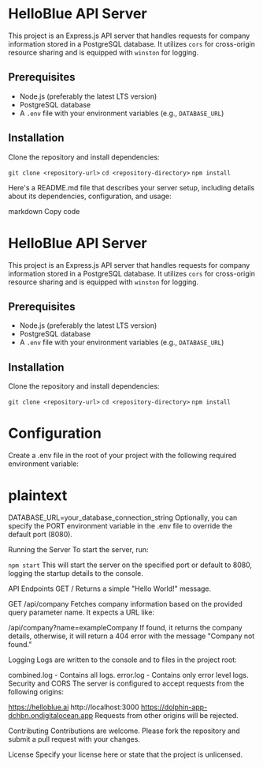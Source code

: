 # HelloBlue API Server

This project is an Express.js API server that handles requests for company information stored in a PostgreSQL database. It utilizes `cors` for cross-origin resource sharing and is equipped with `winston` for logging.

## Prerequisites

- Node.js (preferably the latest LTS version)
- PostgreSQL database
- A `.env` file with your environment variables (e.g., `DATABASE_URL`)

## Installation

Clone the repository and install dependencies:

`git clone <repository-url>`
`cd <repository-directory>`
`npm install`


Here's a README.md file that describes your server setup, including details about its dependencies, configuration, and usage:

markdown
Copy code
# HelloBlue API Server

This project is an Express.js API server that handles requests for company information stored in a PostgreSQL database. It utilizes `cors` for cross-origin resource sharing and is equipped with `winston` for logging.

## Prerequisites

- Node.js (preferably the latest LTS version)
- PostgreSQL database
- A `.env` file with your environment variables (e.g., `DATABASE_URL`)

## Installation

Clone the repository and install dependencies:

`git clone <repository-url>`
`cd <repository-directory>`
`npm install`

# Configuration
Create a .env file in the root of your project with the following required environment variable:

# plaintext
DATABASE_URL=your_database_connection_string
Optionally, you can specify the PORT environment variable in the .env file to override the default port (8080).

Running the Server
To start the server, run:

`npm start`
This will start the server on the specified port or default to 8080, logging the startup details to the console.

API Endpoints
GET /
Returns a simple "Hello World!" message.

GET /api/company
Fetches company information based on the provided query parameter name. It expects a URL like:


/api/company?name=exampleCompany
If found, it returns the company details, otherwise, it will return a 404 error with the message "Company not found."

Logging
Logs are written to the console and to files in the project root:

combined.log - Contains all logs.
error.log - Contains only error level logs.
Security and CORS
The server is configured to accept requests from the following origins:

https://helloblue.ai
http://localhost:3000
https://dolphin-app-dchbn.ondigitalocean.app
Requests from other origins will be rejected.

Contributing
Contributions are welcome. Please fork the repository and submit a pull request with your changes.

License
Specify your license here or state that the project is unlicensed.
